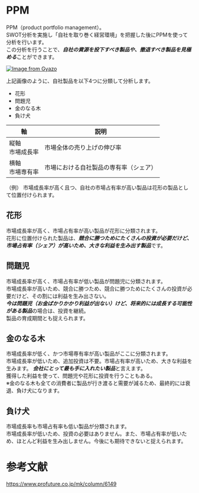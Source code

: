# PPM
PPM（product portfolio management）。<br>
SWOT分析を実施し「自社を取り巻く経営環境」を把握した後にPPMを使って分析を行います。<br>
この分析を行うことで、***自社の資源を投下すべき製品や、撤退すべき製品を見極める***ことができます。<br>

[![Image from Gyazo](https://i.gyazo.com/72e4e51abacd47ce7fd55800405cda9f.png)](https://gyazo.com/72e4e51abacd47ce7fd55800405cda9f)

上記画像のように、自社製品を以下4つに分類して分析します。
- 花形
- 問題児
- 金のなる木
- 負け犬

|軸              | 説明       |
| -------------- | --------- |
|縦軸<br>市場成長率|市場全体の売り上げの伸び率|
|横軸<br>市場専有率|市場における自社製品の専有率（シェア）|

（例）
市場成長率が高く且つ、自社の市場占有率が高い製品は花形の製品として位置付けられます。

## 花形
市場成長率が高く、市場占有率が高い製品が花形に分類されます。<br>
花形に位置付けられた製品は、***競合に勝つためにたくさんの投資が必要だけど、市場占有率（シェア）が高いため、大きな利益を生み出す製品***です。

## 問題児
市場成長率が高く、市場占有率が低い製品が問題児に分類されます。<br>
市場成長率が高いため、競合に勝つため、競合に勝つためにたくさんの投資が必要だけど、その割には利益を生み出さない。<br>
***今は問題児（お金ばかりかかり利益が出ない）けど、将来的には成長する可能性がある製品***の場合は、投資を継続。<br>
製品の育成期間とも捉えられます。

## 金のなる木
市場成長率が低く、かつ市場専有率が高い製品がここに分類されます。<br>
市場成長率が低いため、追加投資は不要。市場占有率が高いため、大きな利益を生みます。
***会社にとって最も手に入れたい製品***と言えます。<br>
獲得した利益を使って、問題児や花形に投資を行うこともある。<br>
※金のなる木も全ての消費者に製品が行き渡ると需要が減るため、最終的には衰退、負け犬になります。<br>

## 負け犬
市場成長率も市場占有率も低い製品が分類されます。<br>
市場成長率が低いため、投資の必要はありません。また、市場占有率が低いため、ほとんど利益を生み出しません。今後にも期待できないと捉えられます。<br>




# 参考文献

https://www.profuture.co.jp/mk/column/6149
